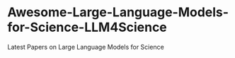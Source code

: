 # Awesome-Large-Language-Models-for-Science-LLM4Science
Latest Papers on Large Language Models for Science
